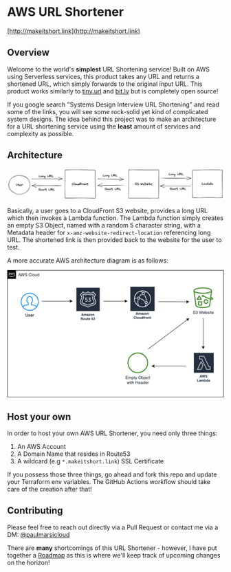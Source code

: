 # AWS URL Shortener

[http://makeitshort.link](http://makeitshort.link)

## Overview

Welcome to the world's **simplest** URL Shortening service! Built on AWS using Serverless services, this product takes any URL and returns a shortened URL, which simply forwards to the original input URL. This product works similarly to [tiny.url](tinyurl.com) and [bit.ly](https://bitly.com/) but is completely open source!

If you google search "Systems Design Interview URL Shortening" and read some of the links, you will see some rock-solid yet kind of complicated system designs. The idea behind this project was to make an architecture for a URL shortening service using the **least** amount of services and complexity as possible.

## Architecture

![Architecture](/.github/images/architecture.png)

Basically, a user goes to a CloudFront S3 website, provides a long URL which then invokes a Lambda function. The Lambda function simply creates an empty S3 Object, named with a random 5 character string, with a Metadata header for `x-amz-website-redirect-location` referencing long URL. The shortened link is then provided back to the website for the user to test.

A more accurate AWS architecture diagram is as follows:

![AWS Architecture](/.github/images/aws_architecture.png)

## Host your own

In order to host your own AWS URL Shortener, you need only three things:

1. An AWS Account
2. A Domain Name that resides in Route53
3. A wildcard (e.g `*.makeitshort.link`) SSL Certificate

If you possess those three things, go ahead and fork this repo and update your Terraform env variables. The GitHub Actions workflow should take care of the creation after that!

## Contributing

Please feel free to reach out directly via a Pull Request or contact me via a DM: [@paulmarsicloud](https://twitter.com/paulmarsicloud)

There are **many** shortcomings of this URL Shortener - however, I have put together a [Roadmap](https://github.com/paulmarsicloud/aws-url-shortener/wiki/Roadmap!) as this is where we'll keep track of upcoming changes on the horizon!

